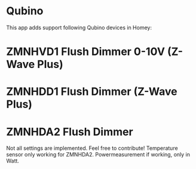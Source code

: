 ﻿# Qubino

This app adds support following Qubino devices in Homey:

# ZMNHVD1 Flush Dimmer 0-10V (Z-Wave Plus)
# ZMNHDD1 Flush Dimmer (Z-Wave Plus)
# ZMNHDA2 Flush Dimmer

Not all settings are implemented. Feel free to contribute!
Temperature sensor only working for ZMNHDA2.
Powermeasurement if working, only in Watt.
